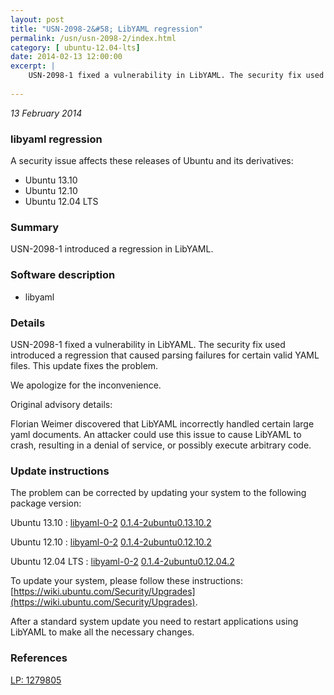 ```yaml
---
layout: post
title: "USN-2098-2&#58; LibYAML regression"
permalink: /usn/usn-2098-2/index.html
category: [ ubuntu-12.04-lts]
date: 2014-02-13 12:00:00
excerpt: |
    USN-2098-1 fixed a vulnerability in LibYAML. The security fix used introduced a regression that caused parsing failures for certain valid YAML files. This update fixes the problem.
    
--- 
```

 
 

*13 February 2014*

### libyaml regression

A security issue affects these releases of Ubuntu and its derivatives:

* Ubuntu 13.10
* Ubuntu 12.10
* Ubuntu 12.04 LTS

### Summary

USN-2098-1 introduced a regression in LibYAML. 

### Software description

* libyaml 

### Details

USN-2098-1 fixed a vulnerability in LibYAML. The security fix used introduced a regression that caused parsing failures for certain valid YAML files. This update fixes the problem.

We apologize for the inconvenience.

Original advisory details:

 Florian Weimer discovered that LibYAML incorrectly handled certain large yaml documents. An attacker could use this issue to cause LibYAML to crash, resulting in a denial of service, or possibly execute arbitrary code. 

### Update instructions

The problem can be corrected by updating your system to the following package version:

Ubuntu 13.10
 : [libyaml-0-2](https://launchpad.net/ubuntu/+source/libyaml) <span> [0.1.4-2ubuntu0.13.10.2](https://launchpad.net/ubuntu/+source/libyaml/0.1.4-2ubuntu0.13.10.2) </span> 

Ubuntu 12.10
 : [libyaml-0-2](https://launchpad.net/ubuntu/+source/libyaml) <span> [0.1.4-2ubuntu0.12.10.2](https://launchpad.net/ubuntu/+source/libyaml/0.1.4-2ubuntu0.12.10.2) </span> 

Ubuntu 12.04 LTS
 : [libyaml-0-2](https://launchpad.net/ubuntu/+source/libyaml) <span> [0.1.4-2ubuntu0.12.04.2](https://launchpad.net/ubuntu/+source/libyaml/0.1.4-2ubuntu0.12.04.2) </span> 

To update your system, please follow these instructions: [https://wiki.ubuntu.com/Security/Upgrades](https://wiki.ubuntu.com/Security/Upgrades).

After a standard system update you need to restart applications using LibYAML to make all the necessary changes. 

### References

 
 [LP: 1279805](https://launchpad.net/bugs/1279805)
 

